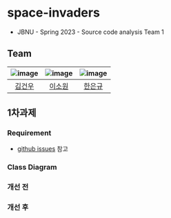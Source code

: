 # space-invaders
- JBNU - Spring 2023 - Source code analysis Team 1

## Team
|![image](https://avatars.githubusercontent.com/u/82706622?v=4)|![image](https://avatars.githubusercontent.com/u/66356241?v=4)|![image](https://avatars.githubusercontent.com/u/105436435?v=4)|
|:-:|:-:|:-:|
|[김건우](https://github.com/dvpaa)|[이소원](https://github.com/Leesowon)|[한은규](https://github.com/EungyuHan)|

## 1차과제
### Requirement
- [github issues](https://github.com/dvpaa/space-invaders/issues) 참고
### Class Diagram

### 개선 전

### 개선 후


<!--
## Rules
- **commit message**는 [Semantic Commit Messages](https://gist.github.com/joshbuchea/6f47e86d2510bce28f8e7f42ae84c716)를 바탕으로 작성한다.
- **코드**는 NAVER CAMPUS HACKDAY의 [Java Code Conventions](https://naver.github.io/hackday-conventions-java/#list-uppercase-abbr)를 바탕으로 작성한다.
- **git branch**는 intellij를 통해 github issue를 기반으로 만들고 병합한다.
-->
